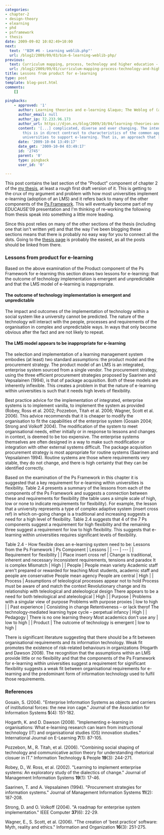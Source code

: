 ```yaml
---
categories:
- chapter-2
- design-theory
- elearning
- phd
- psframework
- thesis
date: 2009-09-02 10:02:49+10:00
next:
  text: '"BIM #6 - Learning weblib.php"'
  url: /blog2/2009/09/03/bim-6-learning-weblib-php/
previous:
  text: Curriculum mapping, process, technology and higher education - some questions
  url: /blog2/2009/09/01/curriculum-mapping-process-technology-and-higher-education/
title: Lessons from product for e-learning
type: post
template: blog-post.html
comments:
    []
    
pingbacks:
    - approved: '1'
      author: Learning theories and e-learning &laquo; The Weblog of (a) David Jones
      author_email: null
      author_ip: 72.233.96.173
      author_url: https://djon.es/blog/2009/10/04/learning-theories-and-e-learning/
      content: '[...] complicated, diverse and ever changing. The intent is to argue that
        this is in direct contrast to characteristics of the common approach taken by
        universities to support e-learning. That is, an approach that [...]'
      date: '2009-10-04 13:49:17'
      date_gmt: '2009-10-04 03:49:17'
      id: '2745'
      parent: '0'
      type: pingback
      user_id: '0'
    
---
```

This post contains the last section of the "Product" component of chapter 2 of the [my thesis](/blog2/research/phd-thesis/), at least a rough first draft version of it. This is getting to the crux of my argument and problem with how most universities implement e-learning (adoption of an LMS) and it refers back to many of the other components of the [Ps Framework](/blog2/2009/03/18/the-ps-framework/). This will eventually become part of my EDUCAUSE'09 presentation and I'm thinking of re-working the following from thesis speak into something a little more leading.

Since this post relies on many of the other sections of the thesis (including one that isn't written yet) and that the way I've been blogging these sections means that there is probably no easy way for you to connect all the dots. Going to the [thesis page](/blog2/research/phd-thesis/) is probably the easiest, as all the posts should be linked from there.

### Lessons from product for e-learning

Based on the above examination of the Product component of the Ps Framework for e-learning this section draws two lessons for e-learning: that the outcome of technology implementation is emergent and unpredictable and that the LMS model of e-learning is inappropriate.

#### The outcome of technology implementation is emergent and unpredictable

The impact and outcomes of the implementation of technology within a social system like a university cannot be predicted. The nature of the technology will interact with the people, processes and requirements of the organisation in complex and unpredictable ways. In ways that only become obvious after the fact and are not likely to repeat.

#### The LMS model appears to be inappropriate for e-learning

The selection and implementation of a learning management system embodies (at least) two standard assumptions: the product model and the procurement strategy. The product model of an LMS is an integrated, enterprise system sourced from a single vendor. The procurement strategy, using the three efficient procurement strategies proposed by Saarinen and Vepsalainen (1994), is that of package acquisition. Both of these models are inherently inflexible. This creates a problem in that the nature of e-learning within universities is such that it needs high levels of flexibility.

Best practice advice for the implementation of integrated, enterprise systems is to implement vanilla, to implement the system as provided (Robey, Ross et al. 2002; Pozzebon, Titah et al. 2006; Wagner, Scott et al. 2006). This advice recommends that it is cheaper to modify the organisation to fit the capabilities of the enterprise system (Gosain 2004; Strong and Volkoff 2004). The modification of the system to meet organisational needs, either initially or in response to lessons and changes in context, is deemed to be too expensive. The enterprise systems themselves are often designed in a way to make such modification or integration with other external systems difficult. The package acquisition procurement strategy is most appropriate for routine systems (Saarinen and Vepsalainen 1994). Routine systems are those where requirements very stable, they do not change, and there is high certainty that they can be identified correctly.

Based on the examination of the Ps Framework in this chapter it is suggested that a key requirement for e-learning within universities is flexibility. Table 2.4 presents a summary of the lessons from each of the components of the Ps Framework and suggests a connection between these and requirements for flexibility (the table uses a simple scale of high, low or none to indicate requirements for flexibility). For example, the lesson that a university represents a type of complex adaptive system (insert cross ref) in which on-going change is a traditional and increasing suggests a need for a high level of flexibility. Table 2.4 suggests that 4 of the 7 Ps components suggest a requirement for high flexibility and the remaining three suggest a requirement for low to high flexibility. This suggests that e-learning within universities requires significant levels of flexibility.

Table 2.4 - How flexible does an e-learning system need to be: Lessons from the Ps Framework
| Ps Component | Lessons |
| --- | --- |
| Requirement for flexibility |
| Place insert cross ref | Change is traditional, inherent and necessary Inconsistent requirements, tensions and paradox It is complex Mismatch | High |
| People | People mean variety Academic staff aren't prepared or rewarded for teaching Most students, academic staff and people are conservative People mean agency People are central | High |
| Process | Assumptions of teleological processes appear not to hold Process must be aware of and match the context Revolutionary change and its relationship with teleological and ateleological design There appears to be a need for both teleological and ateleological | High |
| Purpose | Problems with a singular view of purpose Problems with purpose proxies | low to high |
| Past experience | Consisting in change Retentiveness – or lack therof The technology-mediated learning hype cycle – perpetual infancy | High |
| Pedagogy | There is no one learning theory Most academics don't use any | low to high |
| Product | The outcome of technology is emergent | low to high |

There is significant literature suggesting that there should be a fit between organisational requirements and its information technology. Weak fit promotes the existence of risk-related behaviours in organizations (Hogarth and Dawson 2008). The recognition that the assumptions within an LMS provide little or no flexibility and that the components of the Ps Framework for e-learning within universities suggest a requirement for significant flexibility suggests a weak fit between organisational requirements for e-learning and the predominant form of information technology used to fulfil those requirements.

### References

Gosain, S. (2004). "Enterprise Information Systems as objects and carriers of institutional forces: the new iron cage." Journal of the Association for Information Systems **5**(4): 151-182.

Hogarth, K. and D. Dawson (2008). "Implementing e-learning in organisations: What e-learning research can learn from instructional technology (IT) and organisational studies (OS) innovation studies." International Journal on E-Learning **7**(1): 87-105.

Pozzebon, M., R. Titah, et al. (2006). "Combining social shaping of technology and communicative action theory for understanding rhetorical closuer in IT." Information Technology & People **19**(3): 244-271.

Robey, D., W. Ross, et al. (2002). "Learning to implement enterprise systems: An exploratory study of the dialectics of change." Journal of Management Information Systems **19**(1): 17-46.

Saarinen, T. and A. Vepsalainen (1994). "Procurement strategies for information systems." Journal of Management Information Systems **11**(2): 187-208.

Strong, D. and O. Volkoff (2004). "A roadmap for enterprise system implementation." IEEE Computer **37**(6): 22-29.

Wagner, E., S. Scott, et al. (2006). "The creation of 'best practice' software: Myth, reality and ethics." Information and Organization **16**(3): 251-275.